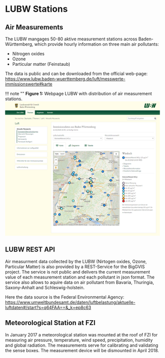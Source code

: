 # LUBW Stations

    
## Air Measurements

The LUBW mangages 50-80 aktive measurement stations across Baden-Württemberg, which provide hourly information on three
main air pollutants:

  - Nitrogen oxides
  - Ozone 
  - Particular matter (Feinstaub)

The data is public and can be downloaded from the official web-page:
https://www.lubw.baden-wuerttemberg.de/luft/messwerte-immissionswerte#karte

!!! note ""
    **Figure 1:** Webpage LUBW with distribution of air measurement stations.
    ![Distribution of air measurement stations](LUBW_Measurement.png)

## LUBW REST API

Air measurment data collected by the LUBW (Nirtogen oxides, Ozone, Particular Matter) is also provided by a REST-Service
for the BigGVIS project. The service is not public and delivers the current measurement value of each measurement
station and each pollutant in json format. The service also allows to aquire data on air pollutant from Bavaria,
Thuringia, Saxony-Anhalt and Schleswig-holstein.

Here the data source is the Federal Environmental Agency:
https://www.umweltbundesamt.de/daten/luftbelastung/aktuelle-luftdaten#/start?s=q64FAA==&_k=ep8c63


## Meteorological Station at FZI

In January 2017 a meteorological station was mounted at the roof of FZI for measuring air pressure, temperature, wind
speed, precipitation, humidity and global radiation. The measurements serve for calibrating and validating the sense
boxes. The measurement device will be dismounted in April 2018.
